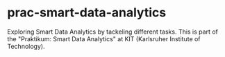 # prac-smart-data-analytics
Exploring Smart Data Analytics by tackeling different tasks. This is part of the "Praktikum: Smart Data Analytics" at KIT (Karlsruher Institute of Technology).
